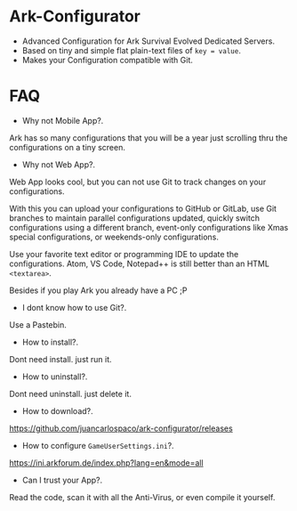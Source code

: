 # Ark-Configurator

- Advanced Configuration for Ark Survival Evolved Dedicated Servers.
- Based on tiny and simple flat plain-text files of `key = value`.
- Makes your Configuration compatible with Git.


# FAQ

- Why not Mobile App?.

Ark has so many configurations that you will be a year just scrolling thru the configurations on a tiny screen.

- Why not Web App?.

Web App looks cool, but you can not use Git to track changes on your configurations.

With this you can upload your configurations to GitHub or GitLab,
use Git branches to maintain parallel configurations updated,
quickly switch configurations using a different branch,
event-only configurations like Xmas special configurations,
or weekends-only configurations.

Use your favorite text editor or programming IDE to update the configurations.
Atom, VS Code, Notepad++ is still better than an HTML `<textarea>`.

Besides if you play Ark you already have a PC ;P

- I dont know how to use Git?.

Use a Pastebin.

- How to install?.

Dont need install. just run it.

- How to uninstall?.

Dont need uninstall. just delete it.

- How to download?.

https://github.com/juancarlospaco/ark-configurator/releases

- How to configure `GameUserSettings.ini`?.

https://ini.arkforum.de/index.php?lang=en&mode=all

- Can I trust your App?.

Read the code, scan it with all the Anti-Virus, or even compile it yourself.
